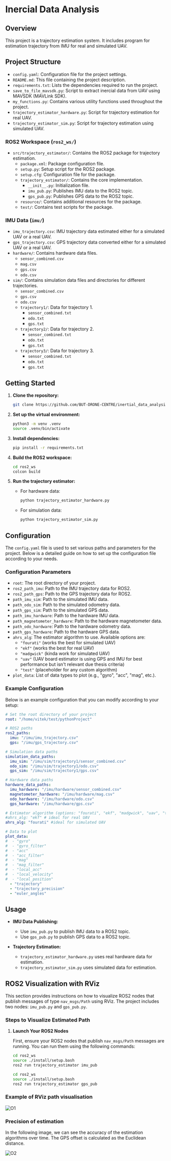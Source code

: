# Inercial Data Analysis

## Overview
This project is a trajectory estimation system. It includes program for estimation trajectory from IMU for real and simulated UAV.

## Project Structure

- `config.yaml`: Configuration file for the project settings.
- `README.md`: This file containing the project description.
- `requirements.txt`: Lists the dependencies required to run the project.
- `save_to_file_mavsdk.py`: Script to extract inercial data from UAV using MAVSDK (MAVLink SDK).
- `my_functions.py`: Contains various utility functions used throughout the project.
- `trajectory_estimator_hardware.py`: Script for trajectory estimation for real UAV.
- `trajectory_estimator_sim.py`: Script for trajectory estimation using simulated UAV.

### ROS2 Workspace (`ros2_ws/`)

- `src/trajectory_estimator/`: Contains the ROS2 package for trajectory estimation.
  - `package.xml`: Package configuration file.
  - `setup.py`: Setup script for the ROS2 package.
  - `setup.cfg`: Configuration file for the package.
  - `trajectory_estimator/`: Contains the core implementation.
    - `__init__.py`: Initialization file.
    - `imu_pub.py`: Publishes IMU data to the ROS2 topic.
    - `gps_pub.py`: Publishes GPS data to the ROS2 topic.
  - `resource/`: Contains additional resources for the package.
  - `test/`: Contains test scripts for the package.

### IMU Data (`imu/`)

- `imu_trajectory.csv`: IMU trajectory data estimated either for a simulated UAV or a real UAV.
- `gps_trajectory.csv`: GPS trajectory data converted either for a simulated UAV or a real UAV.
- `hardware/`: Contains hardware data files.
  - `sensor_combined.csv`
  - `mag.csv`
  - `gps.csv`
  - `odo.csv`
- `sim/`: Contains simulation data files and directories for different trajectories.
  - `sensor_combined.csv`
  - `gps.csv`
  - `odo.csv`
  - `trajectory1/`: Data for trajectory 1.
    - `sensor_combined.txt`
    - `odo.txt`
    - `gps.txt`
  - `trajectory2/`: Data for trajectory 2.
    - `sensor_combined.txt`
    - `odo.txt`
    - `gps.txt`
  - `trajectory3/`: Data for trajectory 3.
    - `sensor_combined.txt`
    - `odo.txt`
    - `gps.txt`

## Getting Started

1. **Clone the repository:**
    ```sh
    git clone https://github.com/BUT-DRONE-CENTRE/inertial_data_analysis.git
    ```

2. **Set up the virtual environment:**
    ```sh
    python3 -m venv .venv
    source .venv/bin/activate
    ```

3. **Install dependencies:**
    ```sh
    pip install -r requirements.txt
    ```

4. **Build the ROS2 workspace:**
    ```sh
    cd ros2_ws
    colcon build
    ```

5. **Run the trajectory estimator:**
    - For hardware data:
      ```sh
      python trajectory_estimator_hardware.py
      ```
    - For simulation data:
      ```sh
      python trajectory_estimator_sim.py
      ```
## Configuration

The `config.yaml` file is used to set various paths and parameters for the project. Below is a detailed guide on how to set up the configuration file according to your needs.

### Configuration Parameters

- `root`: The root directory of your project.
- `ros2_path_imu`: Path to the IMU trajectory data for ROS2.
- `ros2_path_gps`: Path to the GPS trajectory data for ROS2.
- `path_imu_sim`: Path to the simulated IMU data.
- `path_odo_sim`: Path to the simulated odometry data.
- `path_gps_sim`: Path to the simulated GPS data.
- `path_imu_hardware`: Path to the hardware IMU data.
- `path_magnetometer_hardware`: Path to the hardware magnetometer data.
- `path_odo_hardware`: Path to the hardware odometry data.
- `path_gps_hardware`: Path to the hardware GPS data.
- `ahrs_alg`: The estimator algorithm to use. Available options are:
  - `"fourati"` (works the best for simulated UAV)
  - `"ekf"` (works the best for real UAV)
  - `"madgwick"` (kinda work for simulated UAV)
  - `"uav"` (UAV board estimator is using GPS and IMU for best performance but isn't relevant due thesis criteria)
  - `"test"` (placeholder for any custom algorithm)
- `plot_data`: List of data types to plot (e.g., "gyro", "acc", "mag", etc.).

### Example Configuration

Below is an example configuration that you can modify according to your setup:

```yaml
# Set the root directory of your project
root: "/home/vitek/test/pythonProject"

# ROS2 paths
ros2_paths:
  imu: "/imu/imu_trajectory.csv"
  gps: "/imu/gps_trajectory.csv"

# Simulation data paths
simulation_data_paths:
  imu_sim: "/imu/sim/trajectory1/sensor_combined.csv"
  odo_sim: "/imu/sim/trajectory1/odo.csv"
  gps_sim: "/imu/sim/trajectory1/gps.csv"

# Hardware data paths
hardware_data_paths:
  imu_hardware: "/imu/hardware/sensor_combined.csv"
  magnetometer_hardware: "/imu/hardware/mag.csv"
  odo_hardware: "/imu/hardware/odo.csv"
  gps_hardware: "/imu/hardware/gps.csv"

# Estimator algorithm (options: "fourati", "ekf", "madgwick", "uav", "test")
#ahrs_alg: "ekf" # ideal for real UAV
ahrs_alg: "fourati" #ideal for simulated UAV

# Data to plot
plot_data:
#  - "gyro"
#  - "gyro_filter"
#  - "acc"
#  - "acc_filter"
#  - "mag"
#  - "mag_filter"
#  - "local_acc"
#  - "local_velocity"
#  - "local_position"
  - "trajectory"
  - "trajectory_precision"
  - "euler_angles"

```
## Usage

- **IMU Data Publishing:**
  - Use `imu_pub.py` to publish IMU data to a ROS2 topic.
  - Use `gps_pub.py` to publish GPS data to a ROS2 topic.

- **Trajectory Estimation:**
  - `trajectory_estimator_hardware.py` uses real hardware data for estimation.
  - `trajectory_estimator_sim.py` uses simulated data for estimation.
## ROS2 Visualization with RViz

This section provides instructions on how to visualize ROS2 nodes that publish messages of type `nav_msgs/Path` using RViz. The project includes two nodes: `imu_pub.py` and `gps_pub.py`.


### Steps to Visualize Estimated Path

1. **Launch Your ROS2 Nodes**

   First, ensure your ROS2 nodes that publish `nav_msgs/Path` messages are running. You can run them using the following commands:

   ```sh
   cd ros2_ws
   source ./install/setup.bash
   ros2 run trajectory_estimator imu_pub
   ```
   ```sh
   cd ros2_ws
   source ./install/setup.bash
   ros2 run trajectory_estimator gps_pub
   ```
   
### Example of RViz path visualisation
![O1](img/rviz_example.png)

### Precision of estimation
In the following image, we can see the accuracy of the estimation algorithms over time. The GPS offset is calculated as the Euclidean distance.

![O2](img/precision.png)


